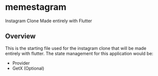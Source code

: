 # memestagram

Instagram Clone Made entirely with Flutter

## Overview

This is the starting file used for the instagram clone that will be made entirely with flutter. The state management for this application would be: 

* Provider
* GetX (Optional)


